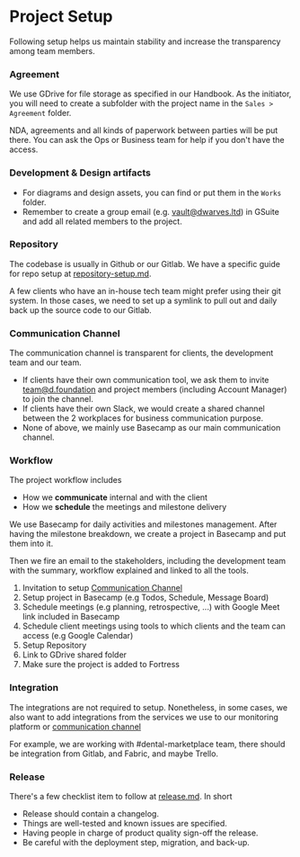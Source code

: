 # Project Setup

Following setup helps us maintain stability and increase the transparency among team members.

### Agreement

We use GDrive for file storage as specified in our Handbook. As the initiator, you will need to create a subfolder with the project name in the `Sales > Agreement` folder.

NDA, agreements and all kinds of paperwork between parties will be put there. You can ask the Ops or Business team for help if you don't have the access.

### Development & Design artifacts

- For diagrams and design assets, you can find or put them in the `Works` folder.
- Remember to create a group email (e.g. <vault@dwarves.ltd>) in GSuite and add all related members to the project.

### Repository

The codebase is usually in Github or our Gitlab. We have a specific guide for repo setup at [repository-setup.md](setup-repository.md).

A few clients who have an in-house tech team might prefer using their git system. In those cases, we need to set up a symlink to pull out and daily back up the source code to our Gitlab.

### Communication Channel

The communication channel is transparent for clients, the development team and our team.

- If clients have their own communication tool, we ask them to invite <team@d.foundation> and project members (including Account Manager) to join the channel.
- If clients have their own Slack, we would create a shared channel between the 2 workplaces for business communication purpose.
- None of above, we mainly use Basecamp as our main communication channel.

### Workflow

The project workflow includes

- How we **communicate** internal and with the client
- How we **schedule** the meetings and milestone delivery

We use Basecamp for daily activities and milestones management. After having the milestone breakdown, we create a project in Basecamp and put them into it.

Then we fire an email to the stakeholders, including the development team with the summary, workflow explained and linked to all the tools.

1. Invitation to setup [Communication Channel](#communication-channel)
2. Setup project in Basecamp (e.g Todos, Schedule, Message Board)
3. Schedule meetings (e.g planning, retrospective, ...) with Google Meet link included in Basecamp
4. Schedule client meetings using tools to which clients and the team can access (e.g Google Calendar)
5. Setup Repository
6. Link to GDrive shared folder
7. Make sure the project is added to Fortress

### Integration

The integrations are not required to setup. Nonetheless, in some cases, we also want to add integrations from the services we use to our monitoring platform or [communication channel](#communication-channel)

For example, we are working with #dental-marketplace team, there should be integration from Gitlab, and Fabric, and maybe Trello.

### Release

There's a few checklist item to follow at [release.md](release.md). In short

- Release should contain a changelog.
- Things are well-tested and known issues are specified.
- Having people in charge of product quality sign-off the release.
- Be careful with the deployment step, migration, and back-up.
